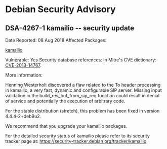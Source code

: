 
Debian Security Advisory
========================


DSA-4267-1 kamailio -- security update
--------------------------------------



Date Reported:
08 Aug 2018
Affected Packages:

[kamailio](https://packages.debian.org/src:kamailio)

Vulnerable:
Yes
Security database references:
In Mitre's CVE dictionary: [CVE-2018-14767](https://security-tracker.debian.org/tracker/CVE-2018-14767).  

More information:

Henning Westerholt discovered a flaw related to the To header processing
in kamailio, a very fast, dynamic and configurable SIP server. Missing
input validation in the build\_res\_buf\_from\_sip\_req function could result
in denial of service and potentially the execution of arbitrary code.


For the stable distribution (stretch), this problem has been fixed in
version 4.4.4-2+deb9u2.


We recommend that you upgrade your kamailio packages.


For the detailed security status of kamailio please refer to its
security tracker page at:
<https://security-tracker.debian.org/tracker/kamailio>





